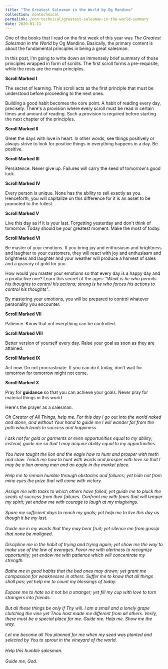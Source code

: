 ```yaml
---
title: "The Greatest Salesman in the World by Og Mandino"
collection: nontechnical
permalink: /non-technical/greatest-salesman-in-the-world-summary
date: 2020-01-11
---
```


One of the books that I read on the first week of this year was <i>The Greatest Salesman in the World</i> by Og Mandino. Basically, the primary content is about the fundamental principles in being a great salesman.

In this post, I'm going to write down an immensely brief summary of those principles wrapped in form of scrolls. The first scroll forms a pre-requisite, while the rests are the main principles.

**Scroll Marked I**

The secret of learning. This scroll acts as the first principle that must be understood before proceeding to the next ones.

Building a good habit becomes the core point. A habit of reading every day, precisely. There's a provision where every scroll must be read in certain times and amount of reading. Such a provision is required before starting the next chapter of the principles.

**Scroll Marked II**

Greet the days with love in heart. In other words, see things positively or always strive to look for positive things in everything happens in a day. Be positive.

**Scroll Marked III**

Persistence. Never give up. Failures will carry the seed of tomorrow's good luck.

**Scroll Marked IV**

Every person is unique. None has the ability to sell exactly as you. Henceforth, you will capitalize on this difference for it is an asset to be promoted to the fullest.

**Scroll Marked V**

Live this day as if it is your last. Forgetting yesterday and don't think of tomorrow. Today should be your greatest moment. Make the most of today.

**Scroll Marked VI**

Be master of your emotions. If you bring joy and enthusiasm and brightness and laughter to your customers, they will react with joy and enthusiasm and brightness and laughter and your weather will produce a harvest of sales and a granary of gold for you.

How would you master your emotions so that every day is a happy day and a productive one? Learn this secret of the ages: <i>"Weak is he who permits his thoughts to control his actions; strong is he who forces his actions to control his thoughts"</i>.

By mastering your emotions, you will be prepared to control whatever personality you encounter.

**Scroll Marked VII**

Patience. Know that not everything can be controlled.

**Scroll Marked VIII**

Better version of yourself every day. Raise your goal as soon as they are attained.

**Scroll Marked IX**

Act now. Do not procrastinate. If you can do it today, don't wait for tomorrow for tomorrow might not come.

**Scroll Marked X**

Pray for <b>guidance</b> so that you can achieve your goals. Never pray for material things in this world.

Here's the prayer as a salesman.

<i>Oh Creator of All Things, help me. For this day I go out into the world naked and alone, and without Your hand to guide me I will wander far from the path which leads to success and happiness.
<br/><br/>
I ask not for gold or garments or even opportunities equal to my ability; instead, guide me so that I may acquire ability equal to my opportunities.
<br/><br/>
You have taught the lion and the eagle how to hunt and prosper with teeth and claw. Teach me how to hunt with words and prosper with love so that I may be a lion among men and an eagle in the market place.
<br/><br/>
Help me to remain humble through obstacles and failures; yet hide not from mine eyes the prize that will come with victory.
<br/><br/>
Assign me with tasks to which others have failed; yet guide me to pluck the seeds of success from their failures. Confront me with fears that will temper my spirit; yet endow me with courage to laugh at my misgivings.
<br/><br/>
Spare me sufficient days to reach my goals; yet help me to live this day as though it be my last.
<br/><br/>
Guide me in my words that they may bear fruit; yet silence me from gossip that none be maligned.
<br/><br/>
Discipline me in the habit of trying and trying again; yet show me the way to make use of the law of averages. Favor me with alertness to recognize opportunity; yet endow me with patience which will concentrate my strength.
<br/><br/>
Bathe me in good habits that the bed ones may drown; yet grant me compassion for weaknesses in others. Suffer me to know that all things shall pas; yet help me to count my blessings of today.
<br/><br/>
Expose me to hate so it not be a stranger; yet fill my cup with love to turn strangers into friends.
<br/><br/>
But all these things be only if Thy will. I am a small and a lonely grape clutching the vine yet Thou hast made me different from all others. Verily, there must be a special place for me. Guide me. Help me. Show me the way.
<br/><br/>
Let me become all You planned for me when my seed was planted and selected by You to sprout in the vineyard of the world.
<br/><br/>
Help this humble salesman.<br/><br/>
Guide me, God.
</i>
